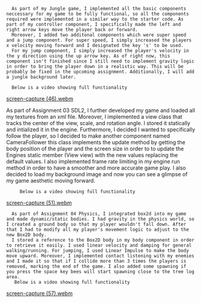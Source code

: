 




      As part of my Jungle game, I implemented all the basic components neccessary for my game to be fully functional, so all the components required were implemented in a similar way to the starter code. As part of my controller component, I specifically made the left and right arrow keys move the player back or forward. 
      Moreover, I added two additonal components which were super speed and a jump component. For super speed, I simply increased the players x velocity moving forward and I designated the key 's' to be used. 
      For my jump component, I simply increased the player's velocity in the y direction using the up arrow key. As of right now, this component isn't finished since I still need to implement gravity logic in order to bring the player down in a realistic way. This will be probably be fixed in the upcoming assignment. Additionally, I will add a jungle background later.

      Below is a video showing full functionality

[screen-capture (46).webm](https://github.com/user-attachments/assets/58730152-94f3-4655-adf6-8cbceb1bb65b)

   As part of Assignment 03 SDL2, I further developed my game and loaded all my textures from an xml file. Moreover, I implemented a view class that tracks the center of the view, scale, and rotation angle.
   I stored it statically and intialized it in the engine. Furthermore, I decided I wanted to specifically follow the player, so I decided to make another component named CameraFollower this class implements the update method by getting the body position of the player and the screen size in order to to update the Engines static member (View view) with the new values replacing the default values. 
   I also implemented frame rate limiting in my engine run method in order to have a smoother and more accurate game play. I also decided to load my background image and now you can see a glimpse of my game aesthetic moving forward.

         Below is a video showing full functionality
[screen-capture (51).webm](https://github.com/user-attachments/assets/0fa78a03-186e-480c-8b5f-19fb5115f08b)


      As part of Assignment 04 Physics, I integrated box2d into my game and made dynamic/static bodies. I had gravity in the physics world, so I created a ground body so that my player wouldn't fall down. After that I had to modify all my player's movement logic to adjust to the new Box2D body. 
      I stored a reference to the Box2D body in my body component in order to retrieve it easily. I used linear velocity and damping for general walking/running. For jumping, I used Linear Impulse to make the body move upward. Moreover, I implemented contact listening with my enemies and I made it so that if I collide more than 3 times the players is removed, marking the end of the game. I also added some spawning if you press the space key bees will start spawning close to the tree log area.
       Below is a video showing full functionality
[screen-capture (57).webm](https://github.com/user-attachments/assets/25320b16-a552-49c0-a0b0-4c7e73e2a469)

       
